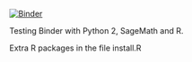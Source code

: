 [![Binder](https://mybinder.org/badge.svg)](https://mybinder.org/v2/gh/hancjozef/sage-r/master)

Testing Binder with Python 2, SageMath and R.

Extra R packages in the file install.R
